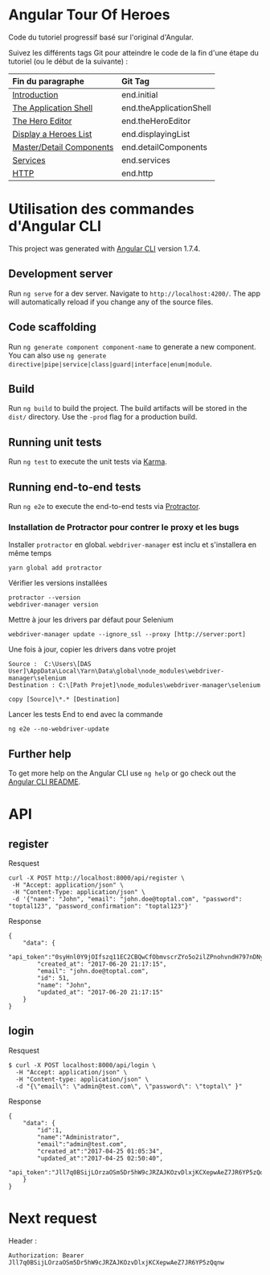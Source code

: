 # Angular Tour Of Heroes

Code du tutoriel progressif basé sur l'original d'Angular.

Suivez les différents tags Git pour atteindre le code de la fin d'une étape du tutoriel (ou le début de la suivante) :

| Fin du paragraphe                                                | Git Tag                       |
| :--------------------------------------------------------------- | :---------------------------- |
| [Introduction](https://angular.io/tutorial)                      | end.initial                   |
| [The Application Shell](https://angular.io/tutorial/toh-pt0)     | end.theApplicationShell       |
| [The Hero Editor](https://angular.io/tutorial/toh-pt1)           | end.theHeroEditor             |
| [Display a Heroes List](https://angular.io/tutorial/toh-pt2)     | end.displayingList            |
| [Master/Detail Components](https://angular.io/tutorial/toh-pt3)  | end.detailComponents          |
| [Services](https://angular.io/tutorial/toh-pt4)                  | end.services                  |
| [HTTP](https://angular.io/tutorial/toh-pt6)                      | end.http                      |


# Utilisation des commandes d'Angular CLI

This project was generated with [Angular CLI](https://github.com/angular/angular-cli) version 1.7.4.

## Development server

Run `ng serve` for a dev server. Navigate to `http://localhost:4200/`. The app will automatically reload if you change any of the source files.

## Code scaffolding

Run `ng generate component component-name` to generate a new component. You can also use `ng generate directive|pipe|service|class|guard|interface|enum|module`.

## Build

Run `ng build` to build the project. The build artifacts will be stored in the `dist/` directory. Use the `-prod` flag for a production build.

## Running unit tests

Run `ng test` to execute the unit tests via [Karma](https://karma-runner.github.io).

## Running end-to-end tests

Run `ng e2e` to execute the end-to-end tests via [Protractor](http://www.protractortest.org/).

### Installation de Protractor pour contrer le proxy et les bugs
Installer ``protractor`` en global. ``webdriver-manager`` est inclu et s'installera en même temps
``` script
yarn global add protractor
```

Vérifier les versions installées
``` script
protractor --version
webdriver-manager version
```
 
Mettre à jour les drivers par défaut pour Selenium
``` script
webdriver-manager update --ignore_ssl --proxy [http://server:port]
```

Une fois à jour, copier les drivers dans votre projet
``` script
Source :  C:\Users\[DAS User]\AppData\Local\Yarn\Data\global\node_modules\webdriver-manager\selenium
Destination : C:\[Path Projet]\node_modules\webdriver-manager\selenium
 
copy [Source]\*.* [Destination]
``` 

Lancer les tests End to end avec la commande
``` script
ng e2e --no-webdriver-update
```

## Further help

To get more help on the Angular CLI use `ng help` or go check out the [Angular CLI README](https://github.com/angular/angular-cli/blob/master/README.md).


# API

## register

Resquest
```script
curl -X POST http://localhost:8000/api/register \
 -H "Accept: application/json" \
 -H "Content-Type: application/json" \
 -d '{"name": "John", "email": "john.doe@toptal.com", "password": "toptal123", "password_confirmation": "toptal123"}'
 ```
Response
```script
{
    "data": {
        "api_token":"0syHnl0Y9jOIfszq11EC2CBQwCfObmvscrZYo5o2ilZPnohvndH797nDNyAT",
        "created_at": "2017-06-20 21:17:15",
        "email": "john.doe@toptal.com",
        "id": 51,
        "name": "John",
        "updated_at": "2017-06-20 21:17:15"
    }
}
 ```

## login

Resquest
```script
$ curl -X POST localhost:8000/api/login \
  -H "Accept: application/json" \
  -H "Content-type: application/json" \
  -d "{\"email\": \"admin@test.com\", \"password\": \"toptal\" }"
 ```
Response
```script
{
    "data": {
        "id":1,
        "name":"Administrator",
        "email":"admin@test.com",
        "created_at":"2017-04-25 01:05:34",
        "updated_at":"2017-04-25 02:50:40",
        "api_token":"Jll7q0BSijLOrzaOSm5Dr5hW9cJRZAJKOzvDlxjKCXepwAeZ7JR6YP5zQqnw"
    }
}
 ```
# Next request
Header :
```script
Authorization: Bearer Jll7q0BSijLOrzaOSm5Dr5hW9cJRZAJKOzvDlxjKCXepwAeZ7JR6YP5zQqnw
 ```
